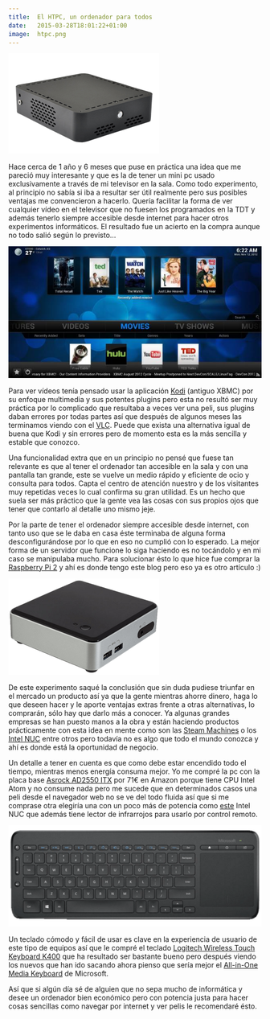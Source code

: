 ```yaml
---
title:  El HTPC, un ordenador para todos
date:   2015-03-28T18:01:22+01:00
image:  htpc.png
---
```

![HTPC](htpc.png)

Hace cerca de 1 año y 6 meses que puse en práctica una idea que me pareció muy interesante y que es la de tener un mini pc usado exclusivamente a través de mi televisor en la sala. Como todo experimento, al principio no sabía si iba a resultar ser útil realmente pero sus posibles ventajas me convencieron a hacerlo. Quería facilitar la forma de ver cualquier vídeo en el televisor que no fuesen los programados en la TDT y además tenerlo siempre accesible desde internet para hacer otros experimentos informáticos. El resultado fue un acierto en la compra aunque no todo salió según lo previsto…

![Kodi](kodi.jpg)

Para ver vídeos tenía pensado usar la aplicación [Kodi](https://kodi.tv/) (antiguo XBMC) por su enfoque multimedia y sus potentes plugins pero esta no resultó ser muy práctica por lo complicado que resultaba a veces ver una peli, sus plugins daban errores por todas partes así que después de algunos meses las terminamos viendo con el [VLC](http://www.videolan.org/vlc/). Puede que exista una alternativa igual de buena que Kodi y sin errores pero de momento esta es la más sencilla y estable que conozco.

Una funcionalidad extra que en un principio no pensé que fuese tan relevante es que al tener el ordenador tan accesible en la sala y con una pantalla tan grande, este se vuelve un medio rápido y eficiente de ocio y consulta para todos. Capta el centro de atención nuestro y de los visitantes muy repetidas veces lo cual confirma su gran utilidad. Es un hecho que suela ser más práctico que la gente vea las cosas con sus propios ojos que tener que contarlo al detalle uno mismo jeje.

Por la parte de tener el ordenador siempre accesible desde internet, con tanto uso que se le daba en casa éste terminaba de alguna forma desconfigurándose por lo que en eso no cumplió con lo esperado. La mejor forma de un servidor que funcione lo siga haciendo es no tocándolo y en mi caso se manipulaba mucho. Para solucionar ésto lo que hice fue comprar la [Raspberry Pi 2](https://www.raspberrypi.org/products/raspberry-pi-2-model-b/) y ahí es donde tengo este blog pero eso ya es otro artículo :)

![Intel NUC](nuc.png)

De este experimento saqué la conclusión que sin duda pudiese triunfar en el mercado un producto así ya que la gente mientras ahorre dinero, haga lo que deseen hacer y le aporte ventajas extras frente a otras alternativas, lo comprarán, sólo hay que darlo más a conocer. Ya algunas grandes empresas se han puesto manos a la obra y están haciendo productos prácticamente con esta idea en mente como son las [Steam Machines](http://store.steampowered.com/sale/steam_machines) o los [Intel NUC](http://www.intel.es/content/www/es/es/nuc/overview.html) entre otros pero todavía no es algo que todo el mundo conozca y ahí es donde está la oportunidad de negocio.

Un detalle a tener en cuenta es que como debe estar encendido todo el tiempo, mientras menos energía consuma mejor. Yo me compré la pc con la placa base [Asrock AD2550 ITX](http://www.asrock.com/mb/Intel/AD2550-ITX/index.la.asp) por 71€ en Amazon porque tiene CPU Intel Atom y no consume nada pero me sucede que en determinados casos una peli desde el navegador web no se ve del todo fluida así que si me comprase otra elegiría una con un poco más de potencia como [este](https://www.amazon.es/Intel-BOXDN2820FYKH0-sobremesa-Graphics-Bluetooth/dp/B00I60Z8Q2/ref=sr_1_7?s=computers&ie=UTF8&qid=1427561582&sr=1-7) Intel NUC que además tiene lector de infrarrojos para usarlo por control remoto.

![Microsoft All-in-One Media Keyboard](microsoft_aio_keyboard.png)

Un teclado cómodo y fácil de usar es clave en la experiencia de usuario de este tipo de equipos así que le compré el teclado [Logitech Wireless Touch Keyboard K400](http://www.logitech.com/es-mx/product/wireless-touch-keyboard-k400) que ha resultado ser bastante bueno pero después viendo los nuevos que han ido sacando ahora pienso que sería mejor el [All-in-One Media Keyboard](https://www.microsoft.com/accessories/en-us/products/keyboards/all-in-one-media-keyboard/n9z-00001) de Microsoft.

Así que si algún día sé de alguien que no sepa mucho de informática y desee un ordenador bien económico pero con potencia justa para hacer cosas sencillas como navegar por internet y ver pelis le recomendaré ésto.